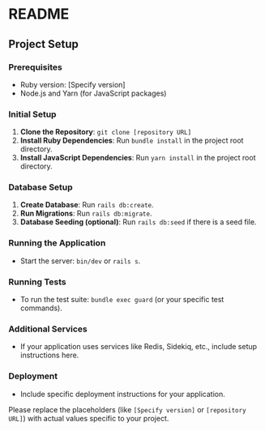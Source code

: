 # README

## Project Setup

### Prerequisites

- Ruby version: [Specify version]
- Node.js and Yarn (for JavaScript packages)

### Initial Setup

1. **Clone the Repository**: `git clone [repository URL]`
2. **Install Ruby Dependencies**: Run `bundle install` in the project root
   directory.
3. **Install JavaScript Dependencies**: Run `yarn install` in the project root
   directory.

### Database Setup

1. **Create Database**: Run `rails db:create`.
2. **Run Migrations**: Run `rails db:migrate`.
3. **Database Seeding (optional)**: Run `rails db:seed` if there is a seed file.

### Running the Application

- Start the server: `bin/dev` or `rails s`.

### Running Tests

- To run the test suite: `bundle exec guard` (or your specific test commands).

### Additional Services

- If your application uses services like Redis, Sidekiq, etc., include setup
  instructions here.

### Deployment

- Include specific deployment instructions for your application.

Please replace the placeholders (like `[Specify version]` or `[repository URL]`)
with actual values specific to your project.
